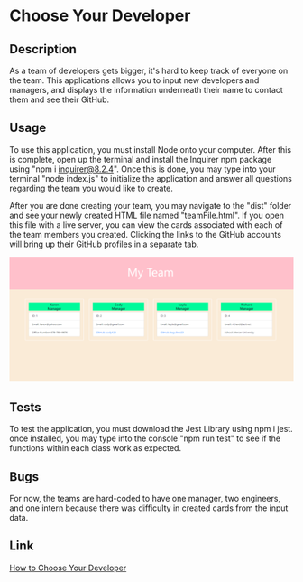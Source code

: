 # Choose Your Developer

## Description

As a team of developers gets bigger, it's hard to keep track of everyone on the team. This applications allows you to input new developers and managers, and displays the information underneath their name to contact them and see their GitHub.

## Usage

To use this application, you must install Node onto your computer. After this is complete, open up the terminal and install the Inquirer npm package using "npm i inquirer@8.2.4". Once this is done, you may type into your terminal "node index.js" to initialize the application and answer all questions regarding the team you would like to create. 

After you are done creating your team, you may navigate to the "dist" folder and see your newly created HTML file named "teamFile.html". If you open this file with a live server, you can view the cards associated with each of the team members you created. Clicking the links to the GitHub accounts will bring up their GitHub profiles in a separate tab.

 ![Homepage](/src/images/Display.png)

## Tests

To test the application, you must download the Jest Library using npm i jest. once installed, you may type into the console "npm run test" to see if the functions within each class work as expected.

## Bugs

For now, the teams are hard-coded to have one manager, two engineers, and one intern because there was difficulty in created cards from the input data.

## Link

<a href="https://drive.google.com/file/d/1oQ_mzAJ9VGHGbiogYHPxVXX4haWBIhug/view">How to Choose Your Developer</a>